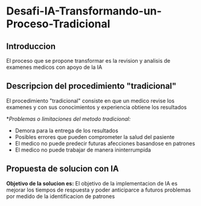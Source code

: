 # Desafi-IA-Transformando-un-Proceso-Tradicional

## Introduccion
El proceso que se propone transformar es la revision y analisis de examenes medicos con apoyo de la IA

## Descripcion del procedimiento "tradicional"
El procedimiento "tradicional" consiste en que un medico revise los examenes y con sus conocimientos y experiencia obtiene los resultados

**Problemas o limitaciones del metodo tradicional:*
- Demora para la entrega de los resultados
- Posibles errores que pueden comprometer la salud del pasiente
- El medico no puede predecir futuras afecciones basandose en patrones
- El medico no puede trabajar de manera ininterrumpida

## Propuesta de solucion con IA
**Objetivo de la solucion es:**
El objetivo de la implementacion de IA es mejorar los tiempos de respuesta y poder anticiparce a futuros problemas por medido de la identificacion de patrones


